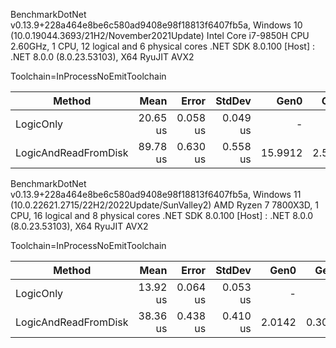 BenchmarkDotNet v0.13.9+228a464e8be6c580ad9408e98f18813f6407fb5a, Windows 10 (10.0.19044.3693/21H2/November2021Update)
Intel Core i7-9850H CPU 2.60GHz, 1 CPU, 12 logical and 6 physical cores
.NET SDK 8.0.100
[Host] : .NET 8.0.0 (8.0.23.53103), X64 RyuJIT AVX2

Toolchain=InProcessNoEmitToolchain

| Method               | Mean     | Error    | StdDev   | Gen0    | Gen1   | Allocated |
|--------------------- |---------:|---------:|---------:|--------:|-------:|----------:|
| LogicOnly            | 20.65 us | 0.058 us | 0.049 us |       - |      - |         - |
| LogicAndReadFromDisk | 89.78 us | 0.630 us | 0.558 us | 15.9912 | 2.5635 |  101123 B |


BenchmarkDotNet v0.13.9+228a464e8be6c580ad9408e98f18813f6407fb5a, Windows 11 (10.0.22621.2715/22H2/2022Update/SunValley2)
AMD Ryzen 7 7800X3D, 1 CPU, 16 logical and 8 physical cores
.NET SDK 8.0.100
[Host] : .NET 8.0.0 (8.0.23.53103), X64 RyuJIT AVX2

Toolchain=InProcessNoEmitToolchain

| Method               | Mean     | Error    | StdDev   | Gen0   | Gen1   | Allocated |
|--------------------- |---------:|---------:|---------:|-------:|-------:|----------:|
| LogicOnly            | 13.92 us | 0.064 us | 0.053 us |      - |      - |         - |
| LogicAndReadFromDisk | 38.36 us | 0.438 us | 0.410 us | 2.0142 | 0.3052 |  103120 B |